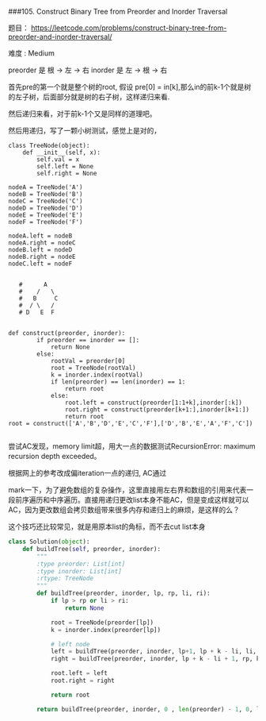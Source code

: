 ###105. Construct Binary Tree from Preorder and Inorder Traversal

题目： 
<https://leetcode.com/problems/construct-binary-tree-from-preorder-and-inorder-traversal/>


难度 : Medium


preorder 是 根 -> 左 -> 右
inorder  是 左 -> 根 -> 右


首先pre的第一个就是整个树的root, 假设 pre[0] = in[k],那么in的前k-1个就是树的左子树，后面部分就是树的右子树，这样递归来看.

然后递归来看，对于前k-1个又是同样的道理吧。

然后用递归，写了一颗小树测试，感觉上是对的，


```
class TreeNode(object):
    def __init__(self, x):
        self.val = x
        self.left = None
        self.right = None

nodeA = TreeNode('A')
nodeB = TreeNode('B')
nodeC = TreeNode('C')
nodeD = TreeNode('D')
nodeE = TreeNode('E')
nodeF = TreeNode('F')

nodeA.left = nodeB
nodeA.right = nodeC
nodeB.left = nodeD
nodeB.right = nodeE
nodeC.left = nodeF


   #      A
   #    /   \
   #   B     C
   #  / \   /
   # D   E  F
     

def construct(preorder, inorder):
        if preorder == inorder == []:
            return None
        else:
            rootVal = preorder[0]
            root = TreeNode(rootVal)
            k = inorder.index(rootVal)
            if len(preorder) == len(inorder) == 1:
                return root
            else:
                root.left = construct(preorder[1:1+k],inorder[:k])
                root.right = construct(preorder[k+1:],inorder[k+1:])
                return root
root = construct(['A','B','D','E','C','F'],['D','B','E','A','F','C'])
        
```

尝试AC发现，memory limit超，用大一点的数据测试RecursionError: maximum recursion depth exceeded。

根据网上的参考改成偏iteration一点的递归, AC通过

mark一下，为了避免数组的复杂操作，这里直接用左右界和数组的引用来代表一段前序遍历和中序遍历。直接用递归更改list本身不能AC，但是变成这样就可以AC，因为更改数组会拷贝数组带来很多内存和递归上的麻烦，是这样的么？

这个技巧还比较常见，就是用原本list的角标，而不去cut list本身


```python
class Solution(object):
    def buildTree(self, preorder, inorder):
        """
        :type preorder: List[int]
        :type inorder: List[int]
        :rtype: TreeNode
        """
        def buildTree(preorder, inorder, lp, rp, li, ri):
            if lp > rp or li > ri:
                return None

            root = TreeNode(preorder[lp])
            k = inorder.index(preorder[lp])

            # left node
            left = buildTree(preorder, inorder, lp+1, lp + k - li, li, k - 1)
            right = buildTree(preorder, inorder, lp + k - li + 1, rp, k+1, ri)

            root.left = left
            root.right = right

            return root

        return buildTree(preorder, inorder, 0 , len(preorder) - 1, 0, len(inorder) -1)
```
